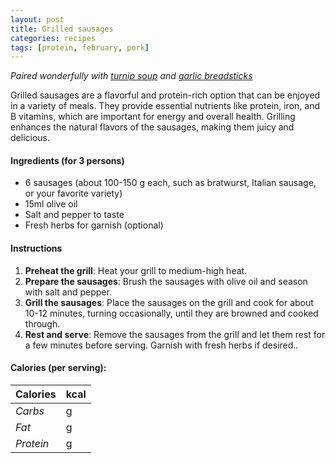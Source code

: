 ```yaml
---
layout: post
title: Grilled sausages
categories: recipes
tags: [protein, february, pork]
---
```


*Paired wonderfully with <a href="/recipes/turnip-soup">turnip soup</a> and <a href="/recipes/garlic-breadsticks">garlic breadsticks</a>*

Grilled sausages are a flavorful and protein-rich option that can be enjoyed in a variety of meals. They provide essential nutrients like protein, iron, and B vitamins, which are important for energy and overall health. Grilling enhances the natural flavors of the sausages, making them juicy and delicious.

#### Ingredients (for 3 persons)
- 6 sausages (about 100-150 g each, such as bratwurst, Italian sausage, or your favorite variety)
- 15ml olive oil
- Salt and pepper to taste
- Fresh herbs for garnish (optional)

#### Instructions

1. **Preheat the grill**: Heat your grill to medium-high heat.
2. **Prepare the sausages**: Brush the sausages with olive oil and season with salt and pepper.
3. **Grill the sausages**: Place the sausages on the grill and cook for about 10-12 minutes, turning occasionally, until they are browned and cooked through.
4. **Rest and serve**: Remove the sausages from the grill and let them rest for a few minutes before serving. Garnish with fresh herbs if desired..

#### Calories (per serving):

| **Calories** | kcal |
| ----------- | ----------- |
| *Carbs* | g |
| *Fat* | g |
| *Protein* | g |